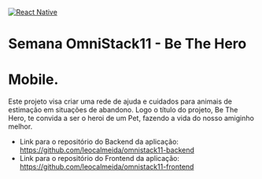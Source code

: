 [![React Native](https://img.shields.io/badge/React_Native->=0.62-2E9AFE.svg)](https://reactnative.dev/)

# Semana OmniStack11 - Be The Hero
# Mobile.

Este projeto visa criar uma rede de ajuda e cuidados para animais de estimação em situações de abandono.
Logo o título do projeto, Be The Hero, te convida a ser o heroi de um Pet, fazendo a vida do nosso amiginho melhor.

* Link para o repositório do Backend da aplicação: https://github.com/leocalmeida/omnistack11-backend
* Link para o repositório do Frontend da aplicação: https://github.com/leocalmeida/omnistack11-frontend
